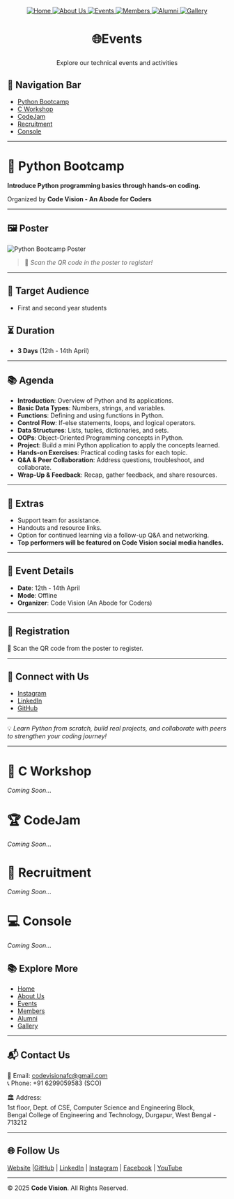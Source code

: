 <!-- | [Home](./README.md) | [About Us](AboutUs.md) | [Events](Events.md) | [Members](Members.md) | [Alumni](Alumni.md) | [Gallery](Gallery.md) | [Contact Us](ContactUs.md) |
|------------------------|------------------------|---------------------|-----------------------|---------------------|-----------------------|----------------------------| -->
<p align="center" width="100%">
  <a href="../README.md">
    <img src="https://img.shields.io/badge/Home-FF0000?style=for-the-badge" alt="Home"/>
  </a>
  <a href="../pages/ABOUT.md">
    <img src="https://img.shields.io/badge/About%20Us-FF0000?style=for-the-badge" alt="About Us"/>
  </a>
  <a href="../pages/EVENTS.md">
    <img src="https://img.shields.io/badge/Events-FF0000?style=for-the-badge" alt="Events"/>
  </a>
  <a href="../pages/MEMBERS.md">
    <img src="https://img.shields.io/badge/Members-FF0000?style=for-the-badge" alt="Members"/>
  </a>
  <a href="../pages/ALUMNI.md">
    <img src="https://img.shields.io/badge/Alumni-FF0000?style=for-the-badge" alt="Alumni"/>
  </a>
  <a href="../pages/GALLERY.md">
    <img src="https://img.shields.io/badge/Gallery-FF0000?style=for-the-badge" alt="Gallery"/>
  </a>
</p>

# <p align="center">🌐Events</p> 
 <p align="center">Explore our technical events and activities</p> 


## 🧭 Navigation Bar
- [Python Bootcamp](#-python-bootcamp)
- [C Workshop](#-c-workshop)
- [CodeJam](#-codejam)
- [Recruitment](#-recruitment)
- [Console](#-console)

---

# 🚀 Python Bootcamp

**Introduce Python programming basics through hands-on coding.**

Organized by **Code Vision - An Abode for Coders**

---

## 🖼️ Poster
![Python Bootcamp Poster](./poster.png)

> 📌 *Scan the QR code in the poster to register!*

---

## 🎯 Target Audience
- First and second year students  

## ⏳ Duration
- **3 Days** (12th - 14th April)

---

## 📚 Agenda

- **Introduction**: Overview of Python and its applications.  
- **Basic Data Types**: Numbers, strings, and variables.  
- **Functions**: Defining and using functions in Python.  
- **Control Flow**: If-else statements, loops, and logical operators.  
- **Data Structures**: Lists, tuples, dictionaries, and sets.  
- **OOPs**: Object-Oriented Programming concepts in Python.  
- **Project**: Build a mini Python application to apply the concepts learned.  
- **Hands-on Exercises**: Practical coding tasks for each topic.  
- **Q&A & Peer Collaboration**: Address questions, troubleshoot, and collaborate.  
- **Wrap-Up & Feedback**: Recap, gather feedback, and share resources.  

---

## 🌟 Extras
- Support team for assistance.  
- Handouts and resource links.  
- Option for continued learning via a follow-up Q&A and networking.  
- **Top performers will be featured on Code Vision social media handles.**

---

## 📌 Event Details
- **Date**: 12th - 14th April  
- **Mode**: Offline  
- **Organizer**: Code Vision (An Abode for Coders)  

---

## 📲 Registration
📌 Scan the QR code from the poster to register.  

---

## 🔗 Connect with Us
- [Instagram](https://instagram.com/codevisionbcet)  
- [LinkedIn](https://linkedin.com/company/codevision-bcet)  
- [GitHub](https://github.com/codevision-bcet)  

---

💡 *Learn Python from scratch, build real projects, and collaborate with peers to strengthen your coding journey!*

---

# 📘 C Workshop
_Coming Soon..._

# 🏆 CodeJam
_Coming Soon..._

# 👥 Recruitment
_Coming Soon..._

# 💻 Console
_Coming Soon..._

















## 📚 Explore More
- [Home](../README.md)  
- [About Us](../pages/ABOUT.md)  
- [Events](../pages/EVENTS.md)  
- [Members](../pages/MEMBERS.md)  
- [Alumni](../pages/ALUMNI.md)  
- [Gallery](../pages/GALLERY.md)   

---

## 📬 Contact Us
📧 Email: [codevisionafc@gmail.com](mailto:codevisionafc@gmail.com)  
📞 Phone: +91 6299059583 (SCO)  

🏛️ Address:  
1st floor, Dept. of CSE, Computer Science and Engineering Block,  
Bengal College of Engineering and Technology, Durgapur, West Bengal - 713212  

---

## 🌐 Follow Us

[Website]( https://codevision-bcet.web.app/) |[GitHub](https://github.com/Code-Vision-BCET-organisation ) | [LinkedIn](https://www.linkedin.com/company/codevision-bcet) | [Instagram](https://www.instagram.com/codevisionbcet/) | [Facebook](https://www.facebook.com/cv.bcet/) | [YouTube](http://www.youtube.com/@codevisionbcet )  

---

© 2025 **Code Vision**. All Rights Reserved.  

